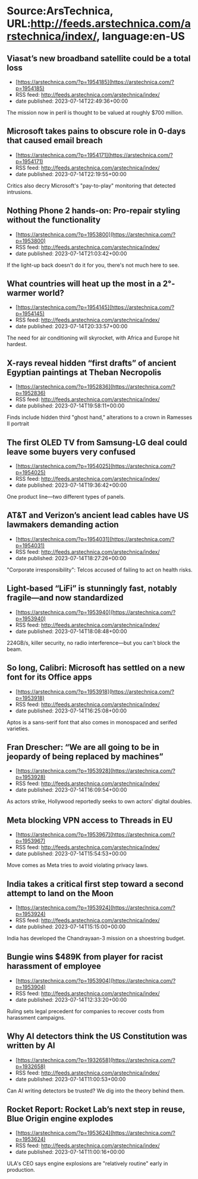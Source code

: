 # Source:ArsTechnica, URL:http://feeds.arstechnica.com/arstechnica/index/, language:en-US

## Viasat’s new broadband satellite could be a total loss
 - [https://arstechnica.com/?p=1954185](https://arstechnica.com/?p=1954185)
 - RSS feed: http://feeds.arstechnica.com/arstechnica/index/
 - date published: 2023-07-14T22:49:36+00:00

The mission now in peril is thought to be valued at roughly $700 million.

## Microsoft takes pains to obscure role in 0-days that caused email breach
 - [https://arstechnica.com/?p=1954171](https://arstechnica.com/?p=1954171)
 - RSS feed: http://feeds.arstechnica.com/arstechnica/index/
 - date published: 2023-07-14T22:19:55+00:00

Critics also decry Microsoft's "pay-to-play" monitoring that detected intrusions.

## Nothing Phone 2 hands-on: Pro-repair styling without the functionality
 - [https://arstechnica.com/?p=1953800](https://arstechnica.com/?p=1953800)
 - RSS feed: http://feeds.arstechnica.com/arstechnica/index/
 - date published: 2023-07-14T21:03:42+00:00

If the light-up back doesn't do it for you, there's not much here to see.

## What countries will heat up the most in a 2°-warmer world?
 - [https://arstechnica.com/?p=1954145](https://arstechnica.com/?p=1954145)
 - RSS feed: http://feeds.arstechnica.com/arstechnica/index/
 - date published: 2023-07-14T20:33:57+00:00

The need for air conditioning will skyrocket, with Africa and Europe hit hardest.

## X-rays reveal hidden “first drafts” of ancient Egyptian paintings at Theban Necropolis
 - [https://arstechnica.com/?p=1952836](https://arstechnica.com/?p=1952836)
 - RSS feed: http://feeds.arstechnica.com/arstechnica/index/
 - date published: 2023-07-14T19:58:11+00:00

Finds include hidden third "ghost hand," alterations to a crown in Ramesses II portrait

## The first OLED TV from Samsung-LG deal could leave some buyers very confused
 - [https://arstechnica.com/?p=1954025](https://arstechnica.com/?p=1954025)
 - RSS feed: http://feeds.arstechnica.com/arstechnica/index/
 - date published: 2023-07-14T19:36:42+00:00

One product line—two different types of panels.

## AT&T and Verizon’s ancient lead cables have US lawmakers demanding action
 - [https://arstechnica.com/?p=1954031](https://arstechnica.com/?p=1954031)
 - RSS feed: http://feeds.arstechnica.com/arstechnica/index/
 - date published: 2023-07-14T18:27:26+00:00

"Corporate irresponsibility": Telcos accused of failing to act on health risks.

## Light-based “LiFi” is stunningly fast, notably fragile—and now standardized
 - [https://arstechnica.com/?p=1953940](https://arstechnica.com/?p=1953940)
 - RSS feed: http://feeds.arstechnica.com/arstechnica/index/
 - date published: 2023-07-14T18:08:48+00:00

224GB/s, killer security, no radio interference—but you can't block the beam.

## So long, Calibri: Microsoft has settled on a new font for its Office apps
 - [https://arstechnica.com/?p=1953918](https://arstechnica.com/?p=1953918)
 - RSS feed: http://feeds.arstechnica.com/arstechnica/index/
 - date published: 2023-07-14T16:25:08+00:00

Aptos is a sans-serif font that also comes in monospaced and serifed varieties.

## Fran Drescher: “We are all going to be in jeopardy of being replaced by machines”
 - [https://arstechnica.com/?p=1953928](https://arstechnica.com/?p=1953928)
 - RSS feed: http://feeds.arstechnica.com/arstechnica/index/
 - date published: 2023-07-14T16:09:54+00:00

As actors strike, Hollywood reportedly seeks to own actors' digital doubles.

## Meta blocking VPN access to Threads in EU
 - [https://arstechnica.com/?p=1953967](https://arstechnica.com/?p=1953967)
 - RSS feed: http://feeds.arstechnica.com/arstechnica/index/
 - date published: 2023-07-14T15:54:53+00:00

Move comes as Meta tries to avoid violating privacy laws.

## India takes a critical first step toward a second attempt to land on the Moon
 - [https://arstechnica.com/?p=1953924](https://arstechnica.com/?p=1953924)
 - RSS feed: http://feeds.arstechnica.com/arstechnica/index/
 - date published: 2023-07-14T15:15:00+00:00

India has developed the Chandrayaan-3 mission on a shoestring budget.

## Bungie wins $489K from player for racist harassment of employee
 - [https://arstechnica.com/?p=1953904](https://arstechnica.com/?p=1953904)
 - RSS feed: http://feeds.arstechnica.com/arstechnica/index/
 - date published: 2023-07-14T12:33:20+00:00

Ruling sets legal precedent for companies to recover costs from harassment campaigns.

## Why AI detectors think the US Constitution was written by AI
 - [https://arstechnica.com/?p=1932658](https://arstechnica.com/?p=1932658)
 - RSS feed: http://feeds.arstechnica.com/arstechnica/index/
 - date published: 2023-07-14T11:00:53+00:00

Can AI writing detectors be trusted? We dig into the theory behind them.

## Rocket Report: Rocket Lab’s next step in reuse, Blue Origin engine explodes
 - [https://arstechnica.com/?p=1953624](https://arstechnica.com/?p=1953624)
 - RSS feed: http://feeds.arstechnica.com/arstechnica/index/
 - date published: 2023-07-14T11:00:16+00:00

ULA's CEO says engine explosions are "relatively routine" early in production.


